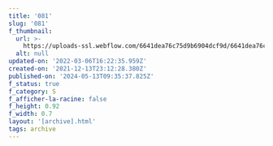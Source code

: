 ```yaml
---
title: '081'
slug: '081'
f_thumbnail:
  url: >-
    https://uploads-ssl.webflow.com/6641dea76c75d9b6904dcf9d/6641dea76c75d9b6904dd246_081.jpg
  alt: null
updated-on: '2022-03-06T16:22:35.959Z'
created-on: '2021-12-13T23:12:28.380Z'
published-on: '2024-05-13T09:35:37.825Z'
f_status: true
f_category: S
f_afficher-la-racine: false
f_height: 0.92
f_width: 0.7
layout: '[archive].html'
tags: archive
---
```



